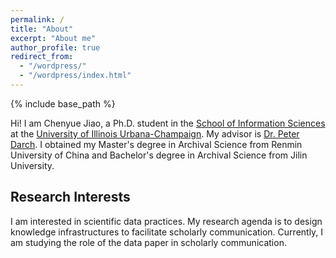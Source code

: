 ```yaml
---
permalink: /
title: "About"
excerpt: "About me"
author_profile: true
redirect_from: 
  - "/wordpress/"
  - "/wordpress/index.html"
---
```


{% include base_path %}

Hi! I am Chenyue Jiao, a Ph.D. student in the [School of Information Sciences](https://ischool.illinois.edu) at the [University of Illinois Urbana-Champaign](https://illinois.edu). My advisor is [Dr. Peter Darch](https://ischool.illinois.edu/people/peter-darch). I obtained my Master's degree in Archival Science from Renmin University of China and Bachelor's degree in Archival Science from Jilin University.

## Research Interests
I am interested in scientific data practices. My research agenda is to design knowledge infrastructures to facilitate scholarly communication. Currently, I am studying the role of the data paper in scholarly communication.
